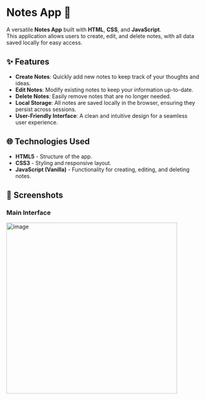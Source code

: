 # Notes App 📝

A versatile **Notes App** built with **HTML**, **CSS**, and **JavaScript**.  
This application allows users to create, edit, and delete notes, with all data saved locally for easy access.

## ✨ Features

- **Create Notes**: Quickly add new notes to keep track of your thoughts and ideas.
- **Edit Notes**: Modify existing notes to keep your information up-to-date.
- **Delete Notes**: Easily remove notes that are no longer needed.
- **Local Storage**: All notes are saved locally in the browser, ensuring they persist across sessions.
- **User-Friendly Interface**: A clean and intuitive design for a seamless user experience.

## 🌐 Technologies Used

- **HTML5** - Structure of the app.
- **CSS3** - Styling and responsive layout.
- **JavaScript (Vanilla)** - Functionality for creating, editing, and deleting notes.

## 📸 Screenshots

### Main Interface
<img width="446" alt="image" src="https://github.com/user-attachments/assets/8c2c44ab-47bd-4c2c-9df1-4f4d1decdb7e">
